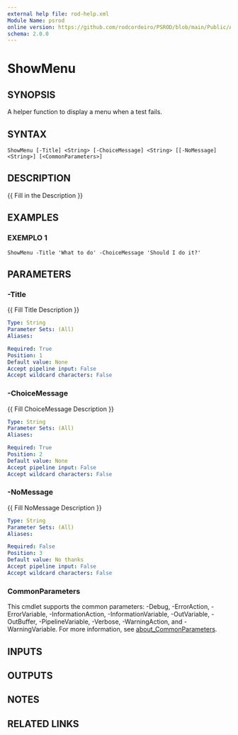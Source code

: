 ```yaml
---
external help file: rod-help.xml
Module Name: psrod
online version: https://github.com/rodcordeiro/PSROD/blob/main/Public/Authoral/Preventive.ps1
schema: 2.0.0
---
```


# ShowMenu

## SYNOPSIS
A helper function to display a menu when a test fails.

## SYNTAX

```
ShowMenu [-Title] <String> [-ChoiceMessage] <String> [[-NoMessage] <String>] [<CommonParameters>]
```

## DESCRIPTION
{{ Fill in the Description }}

## EXAMPLES

### EXEMPLO 1
```
ShowMenu -Title 'What to do' -ChoiceMessage 'Should I do it?'
```

## PARAMETERS

### -Title
{{ Fill Title Description }}

```yaml
Type: String
Parameter Sets: (All)
Aliases:

Required: True
Position: 1
Default value: None
Accept pipeline input: False
Accept wildcard characters: False
```

### -ChoiceMessage
{{ Fill ChoiceMessage Description }}

```yaml
Type: String
Parameter Sets: (All)
Aliases:

Required: True
Position: 2
Default value: None
Accept pipeline input: False
Accept wildcard characters: False
```

### -NoMessage
{{ Fill NoMessage Description }}

```yaml
Type: String
Parameter Sets: (All)
Aliases:

Required: False
Position: 3
Default value: No thanks
Accept pipeline input: False
Accept wildcard characters: False
```

### CommonParameters
This cmdlet supports the common parameters: -Debug, -ErrorAction, -ErrorVariable, -InformationAction, -InformationVariable, -OutVariable, -OutBuffer, -PipelineVariable, -Verbose, -WarningAction, and -WarningVariable. For more information, see [about_CommonParameters](http://go.microsoft.com/fwlink/?LinkID=113216).

## INPUTS

## OUTPUTS

## NOTES

## RELATED LINKS
